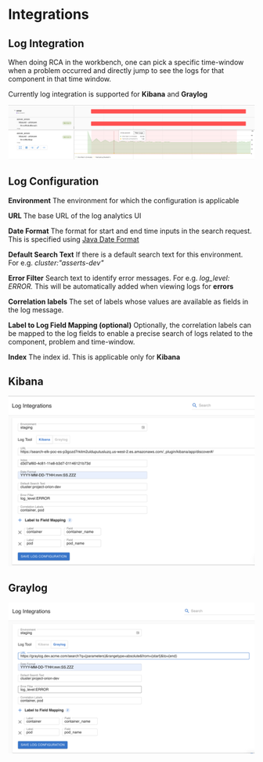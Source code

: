 # Integrations

## Log Integration

When doing RCA in the workbench, one can pick a specific time-window when a problem occurred and directly jump to see the logs for that component in that time window. &#x20;

Currently log integration is supported for **Kibana** and **Graylog**

![View logs for the exact problem window](<../.gitbook/assets/Screenshot 2021-10-26 at 2.08.19 PM.png>)

## Log Configuration

**Environment** The environment for which the configuration is applicable

**URL** The base URL of the log analytics UI

**Date Format** The format for start and end time inputs in the search request. This is specified using [Java Date Format](https://docs.oracle.com/javase/7/docs/api/java/text/SimpleDateFormat.html)

**Default Search Text** If there is a default search text for this environment. For e.g. _cluster:"asserts-dev"_

**Error Filter** Search text to identify error messages. For e.g. _log\_level: ERROR._ This will be automatically added when viewing logs for **errors**

**Correlation labels** The set of labels whose values are available as fields in the log message.

**Label to Log Field Mapping (optional)** Optionally, the correlation labels can be mapped to the log fields to enable a precise search of logs related to the component, problem and time-window.&#x20;

**Index** The index id. This is applicable only for **Kibana**

## Kibana

![Kibana Configuration to a custom Kibana Service](<../.gitbook/assets/Screenshot 2021-10-21 at 11.42.27 AM.png>)

## Graylog

![Graylog Configruation to a custom Graylog Service](<../.gitbook/assets/Screenshot 2021-10-21 at 11.44.50 AM.png>)

